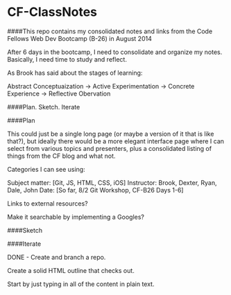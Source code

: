 CF-ClassNotes
=============

####This repo contains my consolidated notes and links from the Code Fellows Web Dev Bootcamp (B-26) in August 2014

After 6 days in the bootcamp, I need to consolidate and organize my notes. Basically, I need time to study and reflect.

As Brook has said about the stages of learning:

Abstract Conceptuaization -> Active Experimentation -> Concrete Experience -> Reflective Obervation

####Plan. Sketch. Iterate

####Plan

This could just be a single long page (or maybe a version of it that is like that?), but ideally there would be a more elegant interface page where I can select from various topics and presenters, plus a consolidated listing of things from the CF blog and what not.

Categories I can see using:

Subject matter: [Git, JS, HTML, CSS, iOS]
Instructor: Brook, Dexter, Ryan, Dale, John
Date: [So far, 8/2 Git Workshop, CF-B26 Days 1-6]

Links to external resources?

Make it searchable by implementing a Googles?

####Sketch

####Iterate

DONE - Create and branch a repo.

Create a solid HTML outline that checks out.

Start by just typing in all of the content in plain text.

